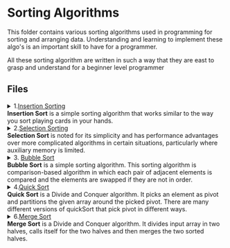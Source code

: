 # Sorting Algorithms

This folder contains various sorting algorithms used in programming for sorting and arranging data.
Understanding and learning to implement these algo's is an important skill to have for a programmer.

All these sorting algorithm are written in such a way that they are east to 
grasp and understand for a beginner level programmer

## Files

<!---------------------------------------------------------------------------------------------->
<!-- Insertion Sorting -->
<!---------------------------------------------------------------------------------------------->
<details>
<summary>1.<a href="https://github.com/aswnss-m/python_projects/blob/master/Sorting/insertion_sort.py">Insertion Sorting</a>
<br>
<b>Insertion Sort</b> is a simple sorting algorithm that works similar to the way you sort playing cards in your hands.</summary>
<br>The array is virtually split into a sorted and an unsorted part. Values from the unsorted part are picked and placed at the correct position in the sorted part.
Algorithm

To sort an array of size n in ascending order:
<ol>
  <ul> Iterate from arr[1] to arr[n] over the array. </ul>
  <ul> Compare the current element (key) to its predecessor.</ul>
<ul> If the key element is smaller than its predecessor, compare it to the elements before. Move the greater elements one position up to make space for the swapped element.</ul>
  </ol><br>

<img src="https://upload.wikimedia.org/wikipedia/commons/4/42/Insertion_sort.gif">

</details>
<!---------------------------------------------------------------------------------------------->
<!-- Selection Sorting -->
<!---------------------------------------------------------------------------------------------->
<details>
<summary>2.<a href="https://github.com/aswnss-m/python_projects/blob/master/Sorting/selection_sort.py">Selection Sorting</a>
<br>
<b>Selection Sort</b> is noted for its simplicity and has performance advantages over more complicated algorithms in certain situations, particularly where auxiliary memory is limited.</summary> <br>
The algorithm divides the input list into two parts: a sorted sublist of items which is built up from left to right at the front (left) of the list and a sublist of the remaining unsorted items that occupy the rest of the list. Initially, the sorted sublist is empty and the unsorted sublist is the entire input list. The algorithm proceeds by finding the smallest (or largest, depending on sorting order) element in the unsorted sublist, exchanging (swapping) it with the leftmost unsorted element (putting it in sorted order), and moving the sublist boundaries one element to the right.
  
Algorithm
<blockquote>
arr[] = 64 25 12 22 11

// Find the minimum element in arr[0...4]
// and place it at beginning
11 25 12 22 64

// Find the minimum element in arr[1...4]
// and place it at beginning of arr[1...4]
11 12 25 22 64

// Find the minimum element in arr[2...4]
// and place it at beginning of arr[2...4]
11 12 22 25 64

// Find the minimum element in arr[3...4]
// and place it at beginning of arr[3...4]
11 12 22 25 64 
</blockquote>
<br>
<img src= "https://upload.wikimedia.org/wikipedia/commons/9/94/Selection-Sort-Animation.gif" style="transform:rotate(-90deg)">
</details>
<details>
	<summary>
		3. <a href="https://github.com/aswnss-m/python_projects/blob/master/Sorting/bubble_sort.py">Bubble Sort</a>
		<br><b>Bubble Sort</b> is a simple sorting algorithm. This sorting algorithm is comparison-based algorithm in which each pair of adjacent elements is compared and the elements are swapped if they are not in order.
	</summary> <br>
	Bubble sort should be avoided in the case of large collections. It will not be efficient in the case of a reverse-ordered collection. 


<blockquote><br>
	
### Step-by-step example

Take an array of numbers " 5 1 4 2 8", and sort the array from lowest number to greatest number using bubble sort. In each step, elements written in bold are being compared. Three passes will be required;

First Pass 	
    ( 5 1 4 2 8 ) → ( 1 5 4 2 8 ), Here, algorithm compares the first two elements, and swaps since 5 > 1. <br>
    ( 1 5 4 2 8 ) → ( 1 4 5 2 8 ), Swap since 5 > 4 <br>
    ( 1 4 5 2 8 ) → ( 1 4 2 5 8 ), Swap since 5 > 2<br>
    ( 1 4 2 5 8 ) → ( 1 4 2 5 8 ), Now, since these elements are already in order (8 > 5), algorithm does not swap them.<br>
Second Pass<br>
    ( 1 4 2 5 8 ) → ( 1 4 2 5 8 )<br>
    ( 1 4 2 5 8 ) → ( 1 2 4 5 8 ), Swap since 4 > 2<br>
    ( 1 2 4 5 8 ) → ( 1 2 4 5 8 )<br>
    ( 1 2 4 5 8 ) → ( 1 2 4 5 8 )<br>

Now, the array is already sorted, but the algorithm does not know if it is completed. The algorithm needs one whole pass without any swap to know it is sorted.<br>

Third Pass<br>
    ( 1 2 4 5 8 ) → ( 1 2 4 5 8 )<br>
    ( 1 2 4 5 8 ) → ( 1 2 4 5 8 )<br>
    ( 1 2 4 5 8 ) → ( 1 2 4 5 8 )<br>
    ( 1 2 4 5 8 ) → ( 1 2 4 5 8 )<br>
</blockquote>
	<img src="https://upload.wikimedia.org/wikipedia/commons/c/c8/Bubble-sort-example-300px.gif">
</details>

<!---------------------------------------------------------------------------------------------->
<!-- Quick Sorting -->
<!---------------------------------------------------------------------------------------------->
<details>
  <summary>4.<a href="https://github.com/aswnss-m/python_projects/blob/master/Sorting/quick_sort.py">Quick Sort</a> <br>
  <b>Quick Sort</b> is a Divide and Conquer algorithm. It picks an element as pivot and partitions the given array around the picked pivot.
  There are many different versions of quickSort that pick pivot in different ways. </summary><br>
  The key process in quickSort is partition(). Target of partitions is, given an array and an element x of array as pivot, put x at its correct 
  position in sorted array and put all smaller elements (smaller than x) before x, and put all greater elements (greater than x) after x.
  All this should be done in linear time.

### Algorithm

  <blockquote>
  <ol>
  <li>Pick an element as a pivot</li>
  <li>Compare the other element with the pivot and partition the list</li>
  <li>Apply quick sort on the partiotioned lists</li>
  <li>Join all the partitions together</li>
  </ol>
  </blockquote>
  <img src="https://upload.wikimedia.org/wikipedia/commons/6/6a/Sorting_quicksort_anim.gif">

</details>

<!---------------------------------------------------------------------------------------------->
<!-- Merge Sorting -->
<!---------------------------------------------------------------------------------------------->
<details>
<summary>6.<a href = "https://github.com/Anjan50/Python/blob/main/Algorithms/Sorting%20Algorithms/MergeSort.py">Merge Sort</a><br>
<b>Merge Sort</b> is a Divide and Conquer algorithm. It divides input array in two halves, calls itself for the two halves and then merges the two sorted halves. 
</summary><br> 
The merge() function is used for merging two halves.The merge(arr, l, m, r) is key process that assumes that arr[l..m] and arr[m+1..r] are sorted and merges the two sorted sub-arrays into one. See following C implementation for details.

### Algorithm
<blockquote>
following C implementation for details.

MergeSort(arr[], l,  r) <br>
If r > l <br>
<ol>
     1. Find the middle point to divide the array into two halves:  <br>
             middle m = (l+r)/2 <br>
     2. Call mergeSort for first half:   <br>
             Call mergeSort(arr, l, m)<br>
     3. Call mergeSort for second half:<br>
             Call mergeSort(arr, m+1, r)<br>
     4. Merge the two halves sorted in step 2 and 3:<br>
             Call merge(arr, l, m, r)<br>
</blockquote>
<img src="https://upload.wikimedia.org/wikipedia/commons/c/cc/Merge-sort-example-300px.gif">
</details>